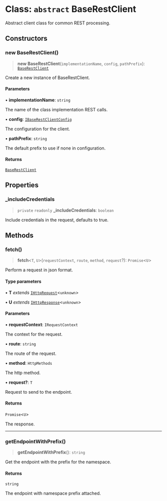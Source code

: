 # Class: `abstract` BaseRestClient

Abstract client class for common REST processing.

## Constructors

### new BaseRestClient()

> **new BaseRestClient**(`implementationName`, `config`, `pathPrefix`): [`BaseRestClient`](BaseRestClient.md)

Create a new instance of BaseRestClient.

#### Parameters

• **implementationName**: `string`

The name of the class implementation REST calls.

• **config**: [`IBaseRestClientConfig`](../interfaces/IBaseRestClientConfig.md)

The configuration for the client.

• **pathPrefix**: `string`

The default prefix to use if none in configuration.

#### Returns

[`BaseRestClient`](BaseRestClient.md)

## Properties

### \_includeCredentials

> `private` `readonly` **\_includeCredentials**: `boolean`

Include credentials in the request, defaults to true.

## Methods

### fetch()

> **fetch**\<`T`, `U`\>(`requestContext`, `route`, `method`, `request`?): `Promise`\<`U`\>

Perform a request in json format.

#### Type parameters

• **T** *extends* [`IHttpRequest`](../interfaces/IHttpRequest.md)\<`unknown`\>

• **U** *extends* [`IHttpResponse`](../interfaces/IHttpResponse.md)\<`unknown`\>

#### Parameters

• **requestContext**: `IRequestContext`

The context for the request.

• **route**: `string`

The route of the request.

• **method**: `HttpMethods`

The http method.

• **request?**: `T`

Request to send to the endpoint.

#### Returns

`Promise`\<`U`\>

The response.

***

### getEndpointWithPrefix()

> **getEndpointWithPrefix**(): `string`

Get the endpoint with the prefix for the namespace.

#### Returns

`string`

The endpoint with namespace prefix attached.
